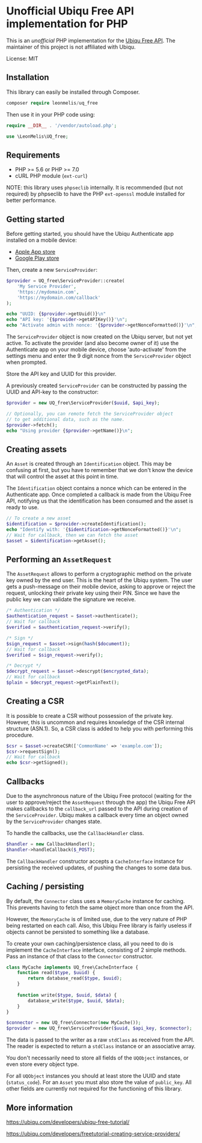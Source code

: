 # Unofficial Ubiqu Free API implementation for PHP

This is an *unofficial* PHP implementation for the 
[Ubiqu Free API](https://ubiqu.com/developers). The maintainer 
of this project is not affiliated with Ubiqu.

License: MIT

## Installation
This library can easily be installed through Composer.

```php
composer require leonmelis/uq_free
```

Then use it in your PHP code using:

```php
require __DIR__ . '/vendor/autoload.php';

use \LeonMelis\UQ_free;
```

## Requirements
- PHP >= 5.6 or PHP >= 7.0
- cURL PHP module (`ext-curl`)

NOTE: this library uses `phpseclib` internally. It is recommended (but not required) by phpseclib to have
the PHP `ext-openssl` module installed for better performance.

## Getting started
Before getting started, you should have the Ubiqu Authenticate app 
installed on a mobile device:
- [Apple App store](https://itunes.apple.com/nl/app/authenticate/id934349819)
- [Google Play store](https://play.google.com/store/apps/details?id=com.ubiqu.eid)

Then, create a new `ServiceProvider`:

```php
$provider = UQ_free\ServiceProvider::create(
    'My Service Provider',
    'https://mydomain.com',
    'https://mydomain.com/callback'
);

echo "UUID: {$provider->getUuid()}\n"
echo "API key: '{$provider->getAPIKey()}'\n";
echo "Activate admin with nonce: '{$provider->getNonceFormatted()}'\n";
```

The `ServiceProvider` object is now created on the Ubiqu server, but 
not yet active. To activate the provider (and also become owner of it) 
use the Authenticate app on your mobile device, choose 'auto-activate' 
from the settings menu and enter the 9 digit nonce from the 
`ServiceProvider` object when prompted.  

Store the API key and UUID for this provider. 

A previously created `ServiceProvider` can be constructed by passing 
the UUID and API-key to the constructor:

```php
$provider = new UQ_free\ServiceProvider($uuid, $api_key);

// Optionally, you can remote fetch the ServiceProvider object
// to get additional data, such as the name.
$provider->fetch(); 
echo "Using provider {$provider->getName()}\n";
```

## Creating assets
An `Asset` is created through an `Identification` object. This may be
confusing at first, but you have to remember that we don't know the 
device that will control the asset at this point in time.

The `Identification` object contains a nonce which can be entered in 
the Authenticate app. Once completed a callback is made from the Ubiqu 
Free API, notifying us that the identification has been consumed and 
the asset is ready to use.

```php
// To create a new asset
$identification = $provider->createIdentification();
echo "Identify with: '{$identification->getNonceFormatted()}'\n";
// Wait for callback, then we can fetch the asset
$asset = $identification->getAsset();
```

## Performing an `AssetRequest`
The `AssetRequest` allows to perform a cryptographic method on the private key owned
by the end user. This is the heart of the Ubiqu system. The user gets a push-message
on their mobile device, asking to approve or reject the request, unlocking their
private key using their PIN. Since we have the public key we can validate the signature
we receive.
 

```php
/* Authentication */
$authentication_request = $asset->authenticate();
// Wait for callback
$verified = $authentication_request->verify();

/* Sign */
$sign_request = $asset->sign(hash($document));
// Wait for callback
$verified = $sign_request->verify();

/* Decrypt */
$decrypt_request = $asset->descrypt($encrypted_data);
// Wait for callback
$plain = $decrypt_request->getPlainText();
```

## Creating a CSR
It is possible to create a CSR without possession of the private key. 
However, this is uncommon and requires knowledge of the CSR internal structure (ASN.1).
So, a CSR class is added to help you with performing this procedure.

```php
$csr = $asset->createCSR(['CommonName' => 'example.com']);
$csr->requestSign();
// Wait for callback
echo $csr->getSigned();
```

## Callbacks
Due to the asynchronous nature of the Ubiqu Free protocol (waiting for 
the user to approve/reject the `AssetRequest` through the app) the Ubiqu
Free API makes callbacks to the `callback_url` passed to the API during 
creation of the `ServiceProvider`. Ubiqu makes a callback every time an 
object owned by the `ServiceProvider` changes state.

To handle the callbacks, use the `CallbackHandler` class.

```php
$handler = new CallbackHandler();
$handler->handleCallback($_POST);
```   

The `CallbackHandler` constructor accepts a `CacheInterface` instance for 
persisting the received updates, of pushing the changes to some data bus.

## Caching / persisting
By default, the `Connector` class uses a `MemoryCache` instance for 
caching. This prevents having to fetch the same object more than once 
from the API.

However, the `MemoryCache` is of limited use, due to the very nature 
of PHP being restarted on each call. Also, this Ubiqu Free library is 
fairly useless if objects cannot be persisted to something like a 
database. 

To create your own caching/persistence class, all you need to do is 
implement the `CacheInterface` interface, consisting of 2 simple methods. 
Pass an instance of that class to the `Connector` constructor.

```php
class MyCache implements UQ_free\CacheInterface {
    function read($type, $uuid) {
        return database_read($type, $uuid);
    }
    
    function write($type, $uuid, $data) {
        database_write($type, $uuid, $data);
    }
}

$connector = new UQ_free\Connector(new MyCache());
$provider = new UQ_free\ServiceProvider($uuid, $api_key, $connector);
```
The data is passed to the writer as a raw `stdClass` as received from 
the API. The reader is expected to return a `stdClass` instance or an 
associative array.
 
You don't necessarily need to store all fields of the `UQObject` 
instances, or even store every object type. 

For all `UQObject` instances you should at least store the UUID and 
state (`status_code`). For an `Asset` you must also store the value 
of `public_key`. All other fields are currently not required for the 
functioning of this library.
 
## More information
https://ubiqu.com/developers/ubiqu-free-tutorial/

https://ubiqu.com/developers/freetutorial-creating-service-providers/
